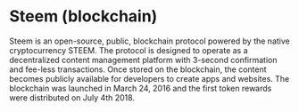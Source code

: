 # Steem (blockchain)

Steem is an open-source, public, blockchain protocol powered by the native cryptocurrency STEEM. The protocol is designed to operate as a decentralized content management platform with 3-second confirmation and fee-less transactions. Once stored on the blockchain, the content becomes publicly available for developers to create apps and websites. The blockchain was launched in March 24, 2016 and the first token rewards were distributed on July 4th 2018.



